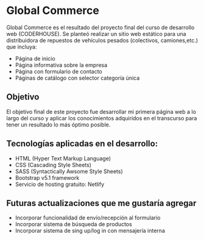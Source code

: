 # Global Commerce
 Global Commerce es el resultado del proyecto final del curso de desarrollo web (CODERHOUSE). 
 Se planteó realizar un sitio web estático para una distribuidora de repuestos de vehículos pesados (colectivos, camiones,etc.) que incluya:
 - Página de inicio
 - Página informativa sobre la empresa
 - Página con formulario de contacto
 - Páginas de catálogo con selector categoría única

## Objetivo 
 El objetivo final de este proyecto fue desarrollar mi primera página web a lo largo del curso y aplicar los conocimientos adquiridos en el transcurso para tener un resultado lo más óptimo posible.
 
## Tecnologías aplicadas en el desarrollo:
 - HTML (Hyper Text Markup Language)
 - CSS (Cascading Style Sheets)
 - SASS (Syntactically Awsome Style Sheets)
 - Bootstrap v5.1 framework
 - Servicio de hosting gratuito: Netlify

## Futuras actualizaciones que me gustaría agregar 
 - Incorporar funcionalidad de envío/recepción al formulario
 - Incorporar sistema de búsqueda de productos
 - Incorporar sistema de sing up/log in con mensajería interna
